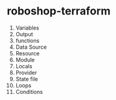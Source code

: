 # roboshop-terraform

1. Variables
2. Output
3. functions
4. Data Source
5. Resource
6. Module
7. Locals
8. Provider
9. State file
10. Loops
11. Conditions